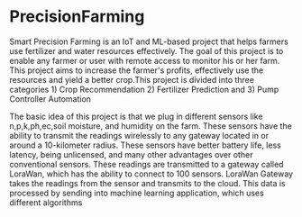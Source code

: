# PrecisionFarming

Smart Precision Farming is an IoT and ML-based project that helps farmers use fertilizer and water resources effectively. The goal of this project is to enable any farmer or user with remote access to monitor his or her farm. This project aims to increase the farmer's profits,
effectively use the resources and yield a better crop.This project is divided into three categories 1) Crop Recommendation 2) Fertilizer Prediction and 3) Pump Controller Automation 

The basic idea of this project is that we plug in different sensors like n,p,k,ph,ec,soil moisture, and humidity on the farm. These sensors have the ability to transmit the readings wirelessly to any gateway located in or around a 10-kilometer radius. These sensors have better
battery life, less latency, being unlicensed, and many other advantages over other conventional sensors. These readings are transmitted to a gateway called LoraWan, which has the ability to connect to 100 sensors. LoraWan Gateway takes the readings from the sensor and transmits
to the cloud. This data is processed by sending into machine learning application, which uses different algorithms 
